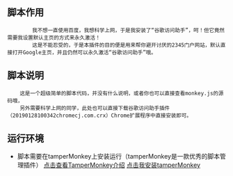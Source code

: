 ## 脚本作用
            我不想一直使用百度，我想科学上网，于是我安装了“谷歌访问助手”，呵！但它竟然需要我设置默认主页的方式来永久激活！
			这是不能忍受的，于是本插件的目的便是用来帮你避开讨厌的2345门户网站，默认直接打开Google主页，并且仍然可以永久激活“谷歌访问助手”哦。
## 脚本说明
        这是一个超级简单的脚本代码，并没有什么说明，或者你也可以直接查看monkey.js的源码哦，
        另外需要科学上网的同学，此处也可以直接下载谷歌访问助手插件（20190128100342chromecj.com.crx）Chrome扩展程序中直接安装即可。
## 运行环境
- 脚本需要在tamperMonkey上安装运行（tamperMonkey是一款优秀的脚本管理插件） [点击查看TamperMonkey介绍](https://www.baidu.com/s?wd=tampermonkey)  [点击我安装tamperMonkey](http://tampermonkey.net/)
